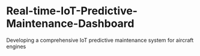 # Real-time-IoT-Predictive-Maintenance-Dashboard
Developing a comprehensive IoT predictive maintenance system for aircraft engines
